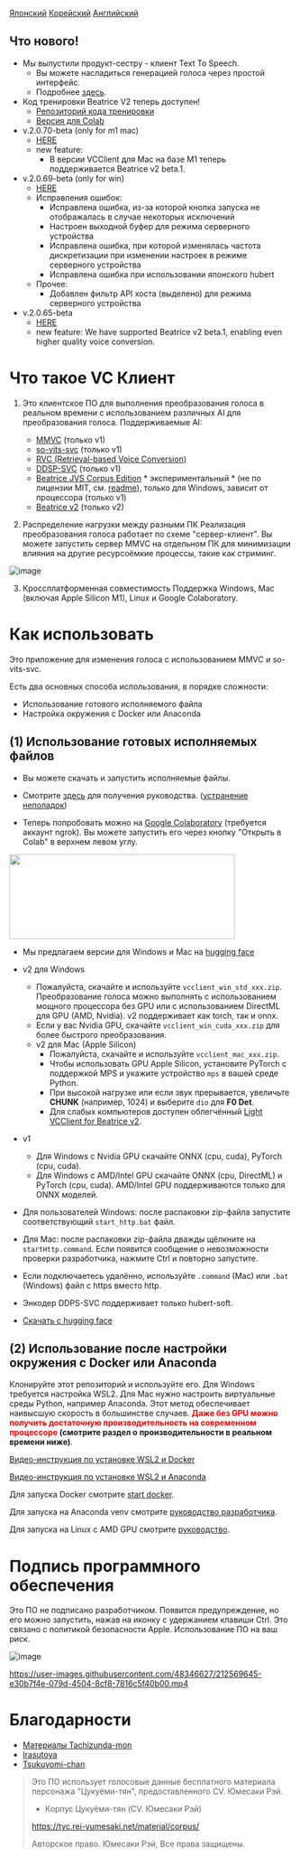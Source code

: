 [Японский](/README_ja.md) [Корейский](/README_ko.md) [Английский](/README_en.md)

## Что нового!
- Мы выпустили продукт-сестру - клиент Text To Speech.
  - Вы можете насладиться генерацией голоса через простой интерфейс.
  - Подробнее [здесь](https://github.com/w-okada/ttsclient).
- Код тренировки Beatrice V2 теперь доступен!
  - [Репозиторий кода тренировки](https://huggingface.co/fierce-cats/beatrice-trainer)
  - [Версия для Colab](https://github.com/w-okada/beatrice-trainer-colab)
- v.2.0.70-beta (only for m1 mac)
  - [HERE](https://github.com/w-okada/voice-changer/tree/v.2)
  - new feature:
    -  В версии VCClient для Mac на базе M1 теперь поддерживается Beatrice v2 beta.1.
- v.2.0.69-beta (only for win)
  - [HERE](https://github.com/w-okada/voice-changer/tree/v.2)
  - Исправления ошибок:
    - Исправлена ошибка, из-за которой кнопка запуска не отображалась в случае некоторых исключений
    - Настроен выходной буфер для режима серверного устройства
    - Исправлена ошибка, при которой изменялась частота дискретизации при изменении настроек в режиме серверного устройства
    - Исправлена ошибка при использовании японского hubert
  - Прочее:
    - Добавлен фильтр API хоста (выделено) для режима серверного устройства
- v.2.0.65-beta
  - [HERE](https://github.com/w-okada/voice-changer/tree/v.2)
  - new feature: We have supported Beatrice v2 beta.1, enabling even higher quality voice conversion.

# Что такое VC Клиент

1. Это клиентское ПО для выполнения преобразования голоса в реальном времени с использованием различных AI для преобразования голоса. Поддерживаемые AI:
   - [MMVC](https://github.com/isletennos/MMVC_Trainer) (только v1)
   - [so-vits-svc](https://github.com/svc-develop-team/so-vits-svc) (только v1)
   - [RVC (Retrieval-based Voice Conversion)](https://github.com/liujing04/Retrieval-based-Voice-Conversion-WebUI)
   - [DDSP-SVC](https://github.com/yxlllc/DDSP-SVC) (только v1)
   - [Beatrice JVS Corpus Edition](https://prj-beatrice.com/) * экспериментальный * (не по лицензии MIT, см. [readme](https://github.com/w-okada/voice-changer/blob/master/server/voice_changer/Beatrice/)), только для Windows, зависит от процессора (только v1)
   - [Beatrice v2](https://prj-beatrice.com/) (только v2)

2. Распределение нагрузки между разными ПК
   Реализация преобразования голоса работает по схеме "сервер-клиент". Вы можете запустить сервер MMVC на отдельном ПК для минимизации влияния на другие ресурсоёмкие процессы, такие как стриминг.

![image](https://user-images.githubusercontent.com/48346627/206640768-53f6052d-0a96-403b-a06c-6714a0b7471d.png)

3. Кроссплатформенная совместимость
   Поддержка Windows, Mac (включая Apple Silicon M1), Linux и Google Colaboratory.

# Как использовать

Это приложение для изменения голоса с использованием MMVC и so-vits-svc.

Есть два основных способа использования, в порядке сложности:

- Использование готового исполняемого файла
- Настройка окружения с Docker или Anaconda

## (1) Использование готовых исполняемых файлов

- Вы можете скачать и запустить исполняемые файлы.

- Смотрите [здесь](tutorials/tutorial_rvc_en_latest.md) для получения руководства. ([устранение неполадок](https://github.com/w-okada/voice-changer/blob/master/tutorials/trouble_shoot_communication_ja.md))

- Теперь попробовать можно на [Google Colaboratory](https://github.com/w-okada/voice-changer/tree/v.2/w_okada's_Voice_Changer_version_2_x.ipynb) (требуется аккаунт ngrok). Вы можете запустить его через кнопку "Открыть в Colab" в верхнем левом углу.

<img src="https://github.com/w-okada/voice-changer/assets/48346627/3f092e2d-6834-42f6-bbfd-7d389111604e" width="400" height="150">

- Мы предлагаем версии для Windows и Mac на [hugging face](https://huggingface.co/wok000/vcclient000/tree/main)
- v2 для Windows
  - Пожалуйста, скачайте и используйте `vcclient_win_std_xxx.zip`. Преобразование голоса можно выполнять с использованием мощного процессора без GPU или с использованием DirectML для GPU (AMD, Nvidia). v2 поддерживает как torch, так и onnx.
  - Если у вас Nvidia GPU, скачайте `vcclient_win_cuda_xxx.zip` для более быстрого преобразования.
  - v2 для Mac (Apple Silicon)
    - Пожалуйста, скачайте и используйте `vcclient_mac_xxx.zip`.
    - Чтобы использовать GPU Apple Silicon, установите PyTorch с поддержкой MPS и укажите устройство `mps` в вашей среде Python.
    - При высокой нагрузке или если звук прерывается, увеличьте **CHUNK** (например, 1024) и выберите `dio` для **F0 Det**.
    - Для слабых компьютеров доступен облегчённый [Light VCClient for Beatrice v2](https://huggingface.co/wok000/light_vcclient_beatrice/tree/main).
- v1
  - Для Windows с Nvidia GPU скачайте ONNX (cpu, cuda), PyTorch (cpu, cuda).
  - Для Windows с AMD/Intel GPU скачайте ONNX (cpu, DirectML) и PyTorch (cpu, cuda). AMD/Intel GPU поддерживаются только для ONNX моделей.

- Для пользователей Windows: после распаковки zip-файла запустите соответствующий `start_http.bat` файл.

- Для Mac: после распаковки zip-файла дважды щёлкните на `startHttp.command`. Если появится сообщение о невозможности проверки разработчика, нажмите Ctrl и повторно запустите.

- Если подключаетесь удалённо, используйте `.command` (Mac) или `.bat` (Windows) файл с https вместо http.

- Энкодер DDPS-SVC поддерживает только hubert-soft.

- [Скачать с hugging face](https://huggingface.co/wok000/vcclient000/tree/main)

## (2) Использование после настройки окружения с Docker или Anaconda

Клонируйте этот репозиторий и используйте его. Для Windows требуется настройка WSL2. Для Mac нужно настроить виртуальные среды Python, например Anaconda. Этот метод обеспечивает наивысшую скорость в большинстве случаев. **<font color="red"> Даже без GPU можно получить достаточную производительность на современном процессоре </font>(смотрите раздел о производительности в реальном времени ниже)**.

[Видео-инструкция по установке WSL2 и Docker](https://youtu.be/POo_Cg0eFMU)

[Видео-инструкция по установке WSL2 и Anaconda](https://youtu.be/fba9Zhsukqw)

Для запуска Docker смотрите [start docker](docker_vcclient/README_en.md).

Для запуска на Anaconda venv смотрите [руководство разработчика](README_dev_ru.md).

Для запуска на Linux с AMD GPU смотрите [руководство](tutorials/tutorial_anaconda_amd_rocm.md).

# Подпись программного обеспечения

Это ПО не подписано разработчиком. Появится предупреждение, но его можно запустить, нажав на иконку с удержанием клавиши Ctrl. Это связано с политикой безопасности Apple. Использование ПО на ваш риск.

![image](https://user-images.githubusercontent.com/48346627/212567711-c4a8d599-e24c-4fa3-8145-a5df7211f023.png)

https://user-images.githubusercontent.com/48346627/212569645-e30b7f4e-079d-4504-8cf8-7816c5f40b00.mp4

# Благодарности

- [Материалы Tachizunda-mon](https://seiga.nicovideo.jp/seiga/im10792934)
- [Irasutoya](https://www.irasutoya.com/)
- [Tsukuyomi-chan](https://tyc.rei-yumesaki.net)

> Это ПО использует голосовые данные бесплатного материала персонажа "Цукуёми-тян", предоставленного CV. Юмесаки Рэй.
>
> - Корпус Цукуёми-тян (CV. Юмесаки Рэй)
>
> https://tyc.rei-yumesaki.net/material/corpus/
>
> Авторское право. Юмесаки Рэй, Все права защищены.

